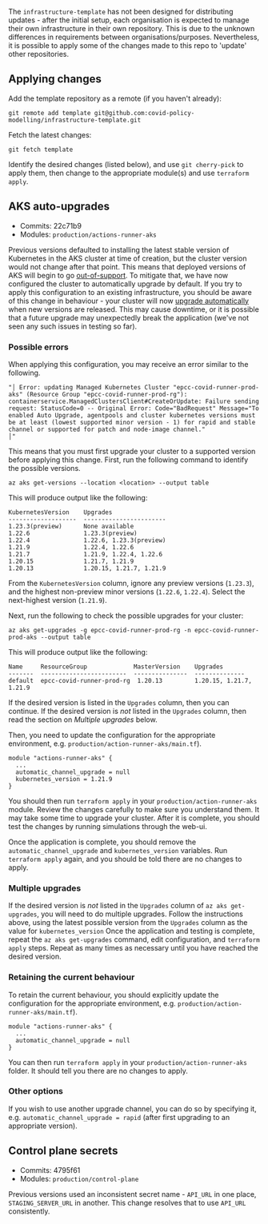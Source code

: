 The `infrastructure-template` has not been designed for distributing updates - after the initial setup, each organisation is expected to manage their own infrastructure in their own repository.
This is due to the unknown differences in requirements between organisations/purposes.
Nevertheless, it is possible to apply some of the changes made to this repo to 'update' other repositories.

## Applying changes

Add the template repository as a remote (if you haven't already):

```
git remote add template git@github.com:covid-policy-modelling/infrastructure-template.git
```

Fetch the latest changes:

```
git fetch template
```

Identify the desired changes (listed below), and use `git cherry-pick` to apply them, then change to the appropriate module(s) and use `terraform apply`.

## AKS auto-upgrades

* Commits: 22c71b9
* Modules: `production/actions-runner-aks`

Previous versions defaulted to installing the latest stable version of Kubernetes in the AKS cluster at time of creation, but the cluster version would not change after that point.
This means that deployed versions of AKS will begin to go [out-of-support](https://docs.microsoft.com/en-gb/azure/aks/supported-kubernetes-versions).
To mitigate that, we have now configured the cluster to automatically upgrade by default.
If you try to apply this configuration to an existing infrastructure, you should be aware of this change in behaviour - your cluster will now [upgrade automatically](https://docs.microsoft.com/en-gb/azure/aks/upgrade-cluster#set-auto-upgrade-channel) when new versions are released.
This may cause downtime, or it is possible that a future upgrade may unexpectedly break the application (we've not seen any such issues in testing so far).

### Possible errors

When applying this configuration, you may receive an error similar to the following.

```
"│ Error: updating Managed Kubernetes Cluster "epcc-covid-runner-prod-aks" (Resource Group "epcc-covid-runner-prod-rg"): containerservice.ManagedClustersClient#CreateOrUpdate: Failure sending request: StatusCode=0 -- Original Error: Code="BadRequest" Message="To enabled Auto Upgrade, agentpools and cluster kubernetes versions must be at least (lowest supported minor version - 1) for rapid and stable channel or supported for patch and node-image channel."                │"
```

This means that you must first upgrade your cluster to a supported version before applying this change.
First, run the following command to identify the possible versions.

```
az aks get-versions --location <location> --output table
```

This will produce output like the following:

```
KubernetesVersion    Upgrades
-------------------  -----------------------
1.23.3(preview)      None available
1.22.6               1.23.3(preview)
1.22.4               1.22.6, 1.23.3(preview)
1.21.9               1.22.4, 1.22.6
1.21.7               1.21.9, 1.22.4, 1.22.6
1.20.15              1.21.7, 1.21.9
1.20.13              1.20.15, 1.21.7, 1.21.9
```

From the `KubernetesVersion` column, ignore any preview versions (`1.23.3`), and the highest non-preview minor versions (`1.22.6`, `1.22.4`).
Select the next-highest version (`1.21.9`).

Next, run the following to check the possible upgrades for your cluster:

```
az aks get-upgrades -g epcc-covid-runner-prod-rg -n epcc-covid-runner-prod-aks --output table
```

This will produce output like the following:

```
Name     ResourceGroup             MasterVersion    Upgrades
-------  ------------------------  ---------------  --------------
default  epcc-covid-runner-prod-rg  1.20.13         1.20.15, 1.21.7, 1.21.9
```

If the desired version is listed in the `Upgrades` column, then you can continue.
If the desired version is *not* listed in the `Upgrades` column, then read the section on *Multiple upgrades* below.

Then, you need to update the configuration for the appropriate environment, e.g. `production/action-runner-aks/main.tf`).

```
module "actions-runner-aks" {
  ...
  automatic_channel_upgrade = null
  kubernetes_version = 1.21.9
}
```

You should then run `terraform apply` in your `production/action-runner-aks` module.
Review the changes carefully to make sure you understand them.
It may take some time to upgrade your cluster.
After it is complete, you should test the changes by running simulations through the web-ui.

Once the application is complete, you should remove the `automatic_channel_upgrade` and `kubernetes_version` variables.
Run `terraform apply` again, and you should be told there are no changes to apply.

### Multiple upgrades

If the desired version is *not* listed in the `Upgrades` column of `az aks get-upgrades`, you will need to do multiple upgrades.
Follow the instructions above, using the latest possible version from the `Upgrades` column as the value for `kubernetes_version`
Once the application and testing is complete, repeat the `az aks get-upgrades` command, edit configuration, and `terraform apply` steps.
Repeat as many times as necessary until you have reached the desired version.

### Retaining the current behaviour

To retain the current behaviour, you should explicitly update the configuration for the appropriate environment, e.g. `production/action-runner-aks/main.tf`).

```
module "actions-runner-aks" {
  ...
  automatic_channel_upgrade = null
}
```

You can then run `terraform apply` in your `production/action-runner-aks` folder.
It should tell you there are no changes to apply.

### Other options

If you wish to use another upgrade channel, you can do so by specifying it, e.g. `automatic_channel_upgrade = rapid` (after first upgrading to an appropriate version).

## Control plane secrets

* Commits: 4795f61
* Modules: `production/control-plane`

Previous versions used an inconsistent secret name - `API_URL` in one place, `STAGING_SERVER_URL` in another.
This change resolves that to use `API_URL` consistently.
